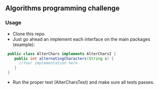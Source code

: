 ## Algorithms programming challenge

### Usage
* Clone this repo.
* Just go ahead an implement each interface on the main packages (example):
  
``` Java
 public class AlterChars implements AlterCharsI {
    public int alternatingCharacters(String s) {
      //Your implementation here
    }
 }
```
* Run the proper test (AlterCharsTest) and make sure all tests passes.